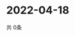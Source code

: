 # 2022-04-18
  共 0条

  <!-- BEGIN -->
  <!-- 最后更新时间Mon Apr 18 2022 12:11:40 GMT+0000 (Coordinated Universal Time) -->
  
  <!-- END -->
  
  